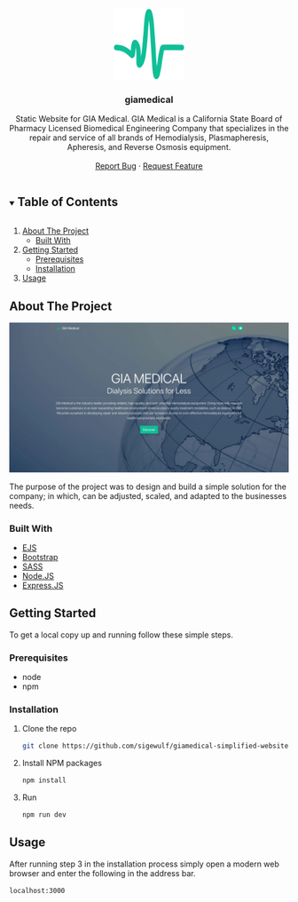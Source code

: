 <!-- PROJECT LOGO -->
<br />
<p align="center">
  <a href="https://github.com/sigewulf/giamedical.com">
    <img src="public/images/icon.png" alt="Logo" width="128" height="128">
  </a>

<h3 align="center">giamedical</h3>

  <p align="center">
    Static Website for GIA Medical. GIA Medical is a California State Board of Pharmacy Licensed Biomedical Engineering Company that specializes in the repair and service of all brands of Hemodialysis, Plasmapheresis, Apheresis, and Reverse Osmosis equipment.
    <br />
    <br />
    <a href="https://github.com/sigewulf/giamedical.com/issues">Report Bug</a>
    ·
    <a href="https://github.com/sigewulf/giamedical.com/issues">Request Feature</a>
  </p>
</p>

<details open="open">
  <summary><h2 style="display: inline-block">Table of Contents</h2></summary>
  <ol>
    <li>
      <a href="#about-the-project">About The Project</a>
      <ul>
        <li><a href="#built-with">Built With</a></li>
      </ul>
    </li>
    <li>
      <a href="#getting-started">Getting Started</a>
      <ul>
        <li><a href="#prerequisites">Prerequisites</a></li>
        <li><a href="#installation">Installation</a></li>
      </ul>
    </li>
    <li><a href="#usage">Usage</a></li>
  </ol>
</details>

## About The Project
<img src="docs/giamedical.png" alt="giamedical.com">

The purpose of the project was to design and build a simple solution for the company; in which, can be adjusted, scaled,
and adapted to the businesses needs.

### Built With

* [EJS](https://ejs.co)
* [Bootstrap](https://getbootstrap.com)
* [SASS](https://sass-lang.com)
* [Node.JS](https://nodejs.org/)
* [Express.JS](https://expressjs.com)

## Getting Started

To get a local copy up and running follow these simple steps.

### Prerequisites

* node
* npm


### Installation

1. Clone the repo
   ```sh
   git clone https://github.com/sigewulf/giamedical-simplified-website.git
   ```
2. Install NPM packages
   ```sh
   npm install
   ```
3. Run
   ```sh
   npm run dev
   ```

## Usage
After running step 3 in the installation process simply open a modern web browser and enter the following in the address bar.
```sh
localhost:3000
```

<br/>
